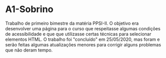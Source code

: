 # A1-Sobrino
Trabalho de primeiro bimestre da matéria PPSI-II. O objetivo era desenvolver uma página para o curso que respeitasse algumas condições de acessibilidade e que que utilizasse certas técnicas para selecionar elementos HTML. 
O trabalho foi "concluído" em 25/05/2020, mas foram e serão feitas algumas atualizações menores para corrigir alguns problemas que não deram tempo. 

